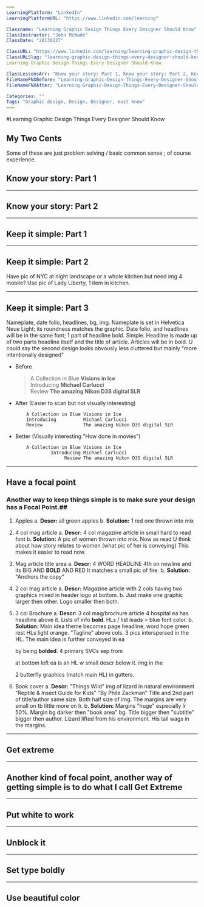 ```yml
===
LearningPlatform: "LinkedIn"
LearningPlatformURL: "https://www.linkedin.com/learning"

Classname: "Learning Graphic Design Things Every Designer Should Know"
ClassInstructor: "John McWade"
ClassDate: "20130227"

ClassURL: "https://www.linkedin.com/learning/learning-graphic-design-things-every-designer-should-know"
ClassURLSlug: "learning-graphic-design-things-every-designer-should-know"
Learning-Graphic-Design-Things-Every-Designer-Should-Know

ClassLessonsArr: "Know your story: Part 1, Know your story: Part 2, Keep it simple: Part 1, Keep it simple: Part 2, Keep it simple: Part 3,Have a focal point, Get Extreme, Put white to work, Unblock it, Set type boldly, Use beautiful color"
FileNameFNXBefore: "Learning-Graphic-Design-Things-Every-Designer-Should-Know.md"
FileNameFNXAfter: "Learning-Graphic-Design-Things-Every-Designer-Should-Know-2013-li-Notes.md"

Categories: ""
Tags: "Graphic design, Design, Designer, must know"
===
```




#Learning Graphic Design Things Every Designer Should Know
## My Two Cents  
Some of these are just problem solving / basic common sense ; of course experience.


## Know your story: Part 1  

-----------------------------------------------------------------------------------------------------
## Know your story: Part 2  

-----------------------------------------------------------------------------------------------------
## Keep it simple: Part 1  

-----------------------------------------------------------------------------------------------------
## Keep it simple: Part 2  
Have pic of NYC at night landscape or a whole kitchen but need img 4 mobile?
Use pic of Lady Liberty, 1 item in kitchen.

-----------------------------------------------------------------------------------------------------
## Keep it simple: Part 3  
Nameplate, date folio, headlines, bg, img.
Nameplate is set in Helvetica Neue Light; its roundness matches the graphic.
Date folio, and headlines will be in the same font; 1 part of headline bold. Simple.
Headline is made up of two parts headline itself and the title of article. Articles will be in bold.
U could say the second design looks obvously less cluttered but mainly "more intentionally designed"

- Before

  > A Collection in Blue **Visions in Ice**  
  > Introducing **Michael Carlucci**  
  > Review **The amazing Nikon D3S digital SLR**

- After (Easier to scan but not visually interesting)

  ```
      A Collection in Blue Visions in Ice
      Introducing          Michael Carlucci
      Review               The amazing Nikon D3S digital SLR
  ```

- Better (Visually interesting "How done in movies")
  ```
      A Collection in Blue Visions in Ice
               Introducing Michael Carlucci
                    Review The amazing Nikon D3S digital SLR
  ```

-----------------------------------------------------------------------------------------------------
## Have a focal point  
### Another way to keep things simple is to make sure your design has a Focal Point.##
1. Apples
   a. **Descr:** all green apples
   b. **Solution:** 1 red one thrown into mix

2. 4 col mag article
   a. **Descr:** 4 col magazine article in small hard to read font
   b. **Solution:** A pic of women thrown into mix.
   Now as read U think about how story relates to women (what pic of her is conveying)
   This makes it easier to read now.

3. Mag article title area
   a. **Descr:** 4 WORD HEADLINE 4th on newline and its BIG AND **BOLD** AND RED
   It matches a small pic of fire.
   b. **Solution:** "Anchors the copy"

4. 2 col mag article
   a. **Descr:** Magazine article with 2 cols having two graphics mixed in header logo at bottom.
   b. Just make one graphic larger then other. Logo smaller then both.

5. 3 col Brochure
   a. **Descr:** 3 col mag/brochure article 4 hospital ea has headline above it.
   Lists of info **bold**. HLs / list leads = blue font color.
   b. **Solution:** Main idea theme becomes page headline, word hope green rest HLs light orange.
   "Tagline" above cols.
   3 pics interspersed in the HL. The main idea is further conveyed in ea <p> by being **bolded**.
   4 primary SVCs sep from <p> at bottom left ea is an HL w small descr below it.
   img in the <p> 2 butterfly graphics (match main HL) in gutters.

6. Book cover
   a. **Descr:** "Things Wild" img of lizard in natural environment "Reptile & Insect Guide for Kids" "By Phile Zackman"
   Title and 2nd part of title/author same size. Both half size of img.
   The margins are very small on tb little more on lr.
   b. **Solution:** Margins "huge" especially lr 50%. Margin bg darker then "book area" bg.
   Title bigger then "subtitle" bigger then author.
   Lizard lifted from his environment. His tail wags in the margins.

-----------------------------------------------------------------------------------------------------
## Get extreme  

---------------------------------------------------------------------------------------------
## Another kind of focal point, another way of getting simple is to do what I call Get Extreme

-----------------------------------------------------------------------------------------------------
## Put white to work  

-----------------------------------------------------------------------------------------------------
## Unblock it  

-----------------------------------------------------------------------------------------------------
## Set type boldly  

-----------------------------------------------------------------------------------------------------
## Use beautiful color  

